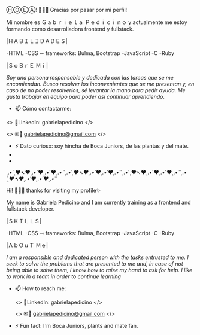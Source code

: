 ⒽⓄⓁⒶ!  🙋🏻‍♀ Gracias por pasar por mi perfil!

Mi nombre es Ｇａｂｒｉｅｌａ Ｐｅｄｉｃｉｎｏ y actualmente me estoy formando como desarrolladora frontend y fullstack.

|ＨＡＢＩＬＩＤＡＤＥＳ|

-HTML
-CSS ⇾ frameworks: Bulma, Bootstrap
-JavaScript
-C
-Ruby

|ＳｏＢｒＥ Ｍｉ|

*Soy una persona responsable y dedicada con las tareas que se me encomiendan.
Busco resolver los inconvenientes que se me presentan y, en caso de no poder resolverlos, sé levantar la mano para pedir ayuda.
Me gusta trabajar en equipo para poder así continuar aprendiendo.*


- 📫 Cómo contactarme: 

 <> 📱LinkedIn: gabrielapedicino </>
   
 <> ✉📧 gabrielapedicino@gmail.com </>

- ⚡ Dato curioso: soy hincha de Boca Juniors, de las plantas y del mate.
- 
- 
¸.•´¸♥➷♥¸.•´♥¸.•´♥¸.•*¨¸.•´¸♥➷♥¸.•´♥¸.•´♥¸.•*¨¸.•´¸♥➷♥¸.•´♥¸.•´♥¸.•*¨¸.•´¸♥➷♥¸.•´♥¸.•´♥¸.•*¨

Hi! 🙋🏻‍♀ thanks for visiting my profile✨

My name is Gabriela Pedicino and I am currently training as a frontend and fullstack developer.

|ＳＫＩＬＬＳ|

-HTML
-CSS ⇾ frameworks: Bulma, Bootstrap
-JavaScript
-C
-Ruby

|ＡｂＯｕＴ  Ｍｅ|

*I am a responsible and dedicated person with the tasks entrusted to me.
I seek to solve the problems that are presented to me and, in case of not being able to solve them, I know how to raise my hand to ask for help.
I like to work in a team in order to continue learning*


- 📫 How to reach me: 

   <> 📱LinkedIn: gabrielapedicino </>
   
   <> ✉📧 gabrielapedicino@gmail.com </>
   
- ⚡ Fun fact: I´m Boca Juniors, plants and mate fan.
